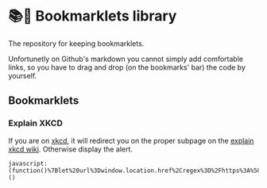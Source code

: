 # 📚🐙 Bookmarklets library

The repository for keeping bookmarklets.

Unfortunetly on Github's markdown you cannot simply add comfortable links, so you have to drag and drop (on the bookmarks' bar) the code by yourself.

## Bookmarklets

### Explain XKCD

If you are on [xkcd](https://xkcd.com), it will redirect you on the proper subpage on the [explain xkcd wiki](https://www.explainxkcd.com/). Otherwise display the alert.

```bookmarklet
javascript:(function()%7Blet%20url%3Dwindow.location.href%2Cregex%3D%2Fhttps%3A%5C%2F%5C%2Fxkcd%5C.com%5C%2F(%5Cd%2B)%5C%2F%2F%2Cmatch%3Durl.match(regex)%3Bmatch%3Fwindow.location.href%3D%22https%3A%2F%2Fww.explainxkcd.com%2Fwiki%2Findex.php%2F%22%2Bmatch%5B1%5D%3Aalert(%22That%20is%20not%20a%20XKCD%20page%22)%3B%7D)()
```

